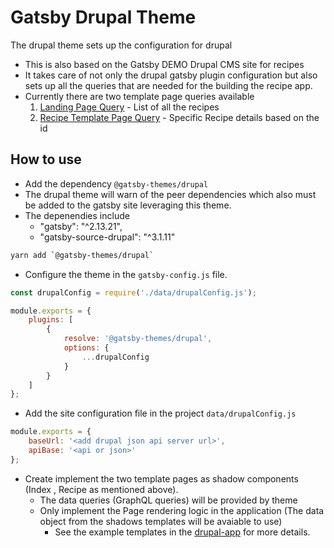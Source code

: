 # Gatsby Drupal Theme

The drupal theme sets up the configuration for drupal

- This is also based on the Gatsby DEMO Drupal CMS site for recipes
- It takes care of not only the drupal gatsby plugin configuration but also sets up all the queries that are needed for the building the recipe app.
- Currently there are two template page queries available
	1) [Landing Page Query](https://github.com/ERS-HCL/gatsby-atomic-themes/blob/master/packages/drupal-theme/src/templates/index.js) - List of all the recipes
	2) [Recipe Template Page Query](https://github.com/ERS-HCL/gatsby-atomic-themes/blob/master/packages/drupal-theme/src/templates/recipe.js) - Specific Recipe details based on the id

## How to use

- Add the dependency `@gatsby-themes/drupal`
- The drupal theme will warn of the peer dependencies which also must be added to the gatsby site leveraging this theme.
- The depenendies include
	- "gatsby": "^2.13.21",
	- "gatsby-source-drupal": "^3.1.11"


```bash
yarn add `@gatsby-themes/drupal`
````

- Configure the theme in the `gatsby-config.js` file.

```javascript
const drupalConfig = require('./data/drupalConfig.js');

module.exports = {
	plugins: [
		{
			resolve: '@gatsby-themes/drupal',
			options: {
				...drupalConfig
			}
		}
	]
};
```

- Add the site configuration file in the project `data/drupalConfig.js`

```javascript
module.exports = {
	baseUrl: '<add drupal json api server url>',
	apiBase: '<api or json>'
};
```

- Create implement the two template pages as shadow components (Index , Recipe as mentioned above).
	- The data queries (GraphQL queries) will be provided by theme
	- Only implement the Page rendering logic in the application (The data object from the shadows templates will be avaiable to use)
		- See the example templates in the [drupal-app](https://github.com/ERS-HCL/gatsby-atomic-themes/tree/master/packages/drupal-app) for more details.
